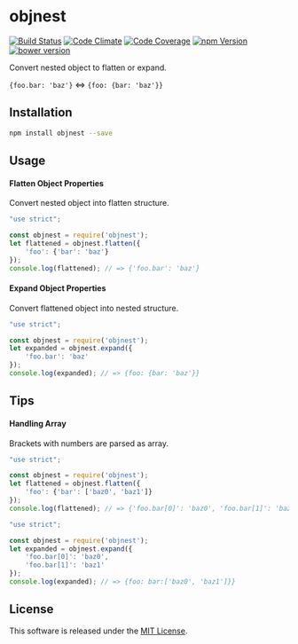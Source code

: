 objnest
==========

<!---
This file is generated by ape-tmpl. Do not update manually.
--->

<!-- Badge Start -->
<a name="badges"></a>

[![Build Status][bd_travis_shield_url]][bd_travis_url]
[![Code Climate][bd_codeclimate_shield_url]][bd_codeclimate_url]
[![Code Coverage][bd_codeclimate_coverage_shield_url]][bd_codeclimate_url]
[![npm Version][bd_npm_shield_url]][bd_npm_url]
[![bower version][bd_bower_badge_url]][bd_repo_url]

[bd_repo_url]: https://github.com/okunishinishi/node-objnest
[bd_travis_url]: http://travis-ci.org/okunishinishi/node-objnest
[bd_travis_shield_url]: http://img.shields.io/travis/okunishinishi/node-objnest.svg?style=flat
[bd_license_url]: https://github.com/okunishinishi/node-objnest/blob/master/LICENSE
[bd_codeclimate_url]: http://codeclimate.com/github/okunishinishi/node-objnest
[bd_codeclimate_shield_url]: http://img.shields.io/codeclimate/github/okunishinishi/node-objnest.svg?style=flat
[bd_codeclimate_coverage_shield_url]: http://img.shields.io/codeclimate/coverage/github/okunishinishi/node-objnest.svg?style=flat
[bd_gemnasium_url]: https://gemnasium.com/okunishinishi/node-objnest
[bd_gemnasium_shield_url]: https://gemnasium.com/okunishinishi/node-objnest.svg
[bd_npm_url]: http://www.npmjs.org/package/objnest
[bd_npm_shield_url]: http://img.shields.io/npm/v/objnest.svg?style=flat
[bd_bower_badge_url]: https://img.shields.io/bower/v/objnest.svg?style=flat

<!-- Badge End -->


<!-- Description Start -->
<a name="description"></a>

Convert nested object to flatten or expand.

<!-- Description End -->


<!-- Overview Start -->
<a name="overview"></a>

`{foo.bar: 'baz'}` <=> `{foo: {bar: 'baz'}}`

<!-- Overview End -->


<!-- Sections Start -->
<a name="sections"></a>

<!-- Section from "doc/readme/01.Installation.md.hbs" Start -->

<a name="section-doc-readme-01-installation-md"></a>
Installation
-----

```bash
npm install objnest --save
```

<!-- Section from "doc/readme/01.Installation.md.hbs" End -->

<!-- Section from "doc/readme/02.Usage.md.hbs" Start -->

<a name="section-doc-readme-02-usage-md"></a>
Usage
-----

#### Flatten Object Properties

Convert nested object into flatten structure.

```javascript
"use strict";

const objnest = require('objnest');
let flattened = objnest.flatten({
    'foo': {'bar': 'baz'}
});
console.log(flattened); // => {'foo.bar': 'baz'}
```

#### Expand Object Properties

Convert flattened object into nested structure.

```javascript
"use strict";

const objnest = require('objnest');
let expanded = objnest.expand({
    'foo.bar': 'baz'
});
console.log(expanded); // => {foo: {bar: 'baz'}}
```

<!-- Section from "doc/readme/02.Usage.md.hbs" End -->

<!-- Section from "doc/readme/03.Tips.md.hbs" Start -->

<a name="section-doc-readme-03-tips-md"></a>
Tips
----

#### Handling Array

Brackets with numbers are parsed as array.

```javascript
"use strict";

const objnest = require('objnest');
let flattened = objnest.flatten({
    'foo': {'bar': ['baz0', 'baz1']}
});
console.log(flattened); // => {'foo.bar[0]': 'baz0', 'foo.bar[1]': 'baz1'}
```

```javascript
"use strict";

const objnest = require('objnest');
let expanded = objnest.expand({
    'foo.bar[0]': 'baz0',
    'foo.bar[1]': 'baz1'
});
console.log(expanded); // => {foo: bar:['baz0', 'baz1']}}
```

<!-- Section from "doc/readme/03.Tips.md.hbs" End -->


<!-- Sections Start -->


<!-- LICENSE Start -->
<a name="license"></a>

License
-------
This software is released under the [MIT License](https://github.com/okunishinishi/node-objnest/blob/master/LICENSE).

<!-- LICENSE End -->


